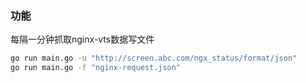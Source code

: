 



### 功能

每隔一分钟抓取nginx-vts数据写文件

```bash
go run main.go -u "http://screen.abc.com/ngx_status/format/json"
go run main.go -f "nginx-request.json"
```
